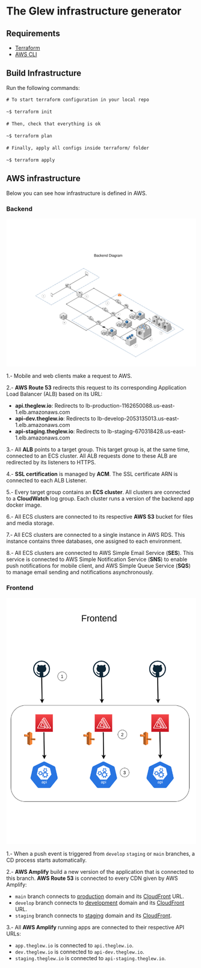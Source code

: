 # The Glew infrastructure generator

## Requirements

- [Terraform](https://learn.hashicorp.com/tutorials/terraform/install-cli)
- [AWS CLI](https://docs.aws.amazon.com/cli/latest/userguide/cli-chap-install.html)

## Build Infrastructure

Run the following commands:

```shell
# To start terraform configuration in your local repo

~$ terraform init

# Then, check that everything is ok

~$ terraform plan

# Finally, apply all configs inside terraform/ folder

~$ terraform apply

```

## AWS infrastructure

Below you can see how infrastructure is defined in AWS.

### Backend

![backend diagram](./diagrams/backend.png)

1.- Mobile and web clients make a request to AWS.

2.- **AWS Route 53** redirects this request to its corresponding Application Load Balancer (ALB) based on its URL:

- **api.theglew.io**: Redirects to lb-production-1162650088.us-east-1.elb.amazonaws.com
- **api-dev.theglew.io**: Redirects to lb-develop-2053135013.us-east-1.elb.amazonaws.com
- **api-staging.theglew.io**: Redirects to lb-staging-670318428.us-east-1.elb.amazonaws.com

3.- All **ALB** points to a target group. This target group is, at the same time, connected to an ECS cluster. All ALB requests done to these ALB are redirected by its listeners to HTTPS.

4.- **SSL certification** is managed by **ACM**. The SSL certificate ARN is connected to each ALB Listener.

5.- Every target group contains an **ECS cluster**. All clusters are connected to a **CloudWatch** log group. Each cluster runs a version of the backend app docker image.

6.- All ECS clusters are connected to its respective **AWS S3** bucket for files and media storage.

7.- All ECS clusters are connected to a single instance in AWS RDS. This instance contains three databases, one assigned to each environment.

8.- All ECS clusters are connected to AWS Simple Email Service (**SES**). This service is connected to AWS Simple Notification Service (**SNS**) to enable push notifications for mobile client, and AWS Simple Queue Service (**SQS**) to manage email sending and notifications asynchronously.

### Frontend

![Frontend diagram](./diagrams/frontend.png)

1.- When a push event is triggered from `develop` `staging` or `main` branches, a CD process starts automatically.

2.- **AWS Amplify** build a new version of the application that is connected to this branch. **AWS Route 53** is connected to every CDN given by AWS Amplify:

- `main` branch connects to [production](app.theglew.io) domain and its [CloudFront](d1b0gl71ihdu7h.cloudfront.net) URL.
- `develop` branch connects to [development](dev.theglew.io) domain and its [CloudFront](d1b0gl71ihdu7h.cloudfront.net) URL.
- `staging` branch connects to [staging](staging.theglew.io) domain and its [CloudFront](d1b0gl71ihdu7h.cloudfront.net).

3.- All **AWS Amplify** running apps are connected to their respective API URLs:

- `app.theglew.io` is connected to `api.theglew.io`.
- `dev.theglew.io` is connected to `api-dev.theglew.io`.
- `staging.theglew.io` is connected to `api-staging.theglew.io`.
